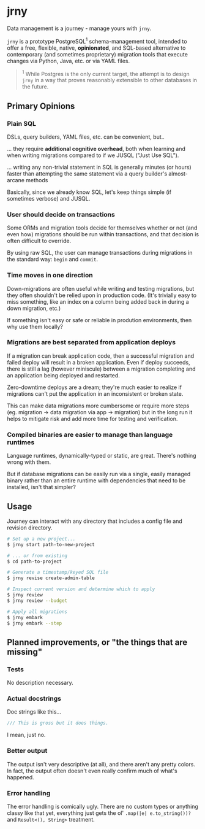 # jrny

Data management is a journey - manage yours with `jrny`.

`jrny` is a prototype PostgreSQL<sup>1</sup> schema-management tool, intended to offer
a free, flexible, native, **opinionated**, and SQL-based alternative to contemporary
(and sometimes proprietary) migration tools that execute changes via Python, Java, etc.
or via YAML files.

> <sup>1</sup> While Postgres is the only current target, the attempt is to design `jrny`
> in a way that proves reasonably extensible to other databases in the future.

## Primary Opinions

### Plain SQL

DSLs, query builders, YAML files, etc. can be convenient, but..

... they require **additional cognitive overhead**, both when learning and when writing migrations
compared to if we JUSQL ("Just Use SQL").

... writing any non-trivial statement in SQL is generally minutes (or hours) faster than attempting the same
statement via a query builder's almost-arcane methods

Basically, since we already know SQL, let's keep things simple (if sometimes verbose) and JUSQL.

### User should decide on transactions

Some ORMs and migration tools decide for themselves whether or not (and even how) migrations
should be run within transactions, and that decision is often difficult to override.

By using raw SQL, the user can manage transactions during migrations in the standard way: `begin` and `commit`.

### Time moves in one direction

Down-migrations are often useful while writing and testing migrations, but they often shouldn't be
relied upon in production code. (It's trivially easy to miss something, like an index on a column being
added back in during a down migration, etc.)

If something isn't easy or safe or reliable in prodution environments, then why use them locally?

### Migrations are best separated from application deploys

If a migration can break application code, then a successful migration and failed deploy will result
in a broken application. Even if deploy succeeds, there is still a lag (however miniscule) between a
migration completing and an application being deployed and restarted.

Zero-downtime deploys are a dream; they're much easier to realize if migrations can't put the application
in an inconsistent or broken state.

This can make data migrations more cumbersome or require more steps (eg. migration -> data migration via app -> migration)
but in the long run it helps to mitigate risk and add more time for testing and verification.

### Compiled binaries are easier to manage than language runtimes

Language runtimes, dynamically-typed or static, are great. There's nothing wrong with them.

But if database migrations can be easily run via a single, easily managed binary rather than an
entire runtime with dependencies that need to be installed, isn't that simpler?


## Usage

Journey can interact with any directory that includes a config file and revision directory.


```bash
# Set up a new project...
$ jrny start path-to-new-project

# ... or from existing
$ cd path-to-project

# Generate a timestamp/keyed SQL file
$ jrny revise create-admin-table

# Inspect current version and determine which to apply
$ jrny review
$ jrny review --budget

# Apply all migrations
$ jrny embark
$ jrny embark --step
```

## Planned improvements, or "the things that are missing"

### Tests

No description necessary.

### Actual docstrings

Doc strings like this...

```rust
/// This is gross but it does things.
```

I mean, just no.

### Better output

The output isn't very descriptive (at all), and there aren't any pretty colors.
In fact, the output often doesn't even really confirm much of what's happened.

### Error handling

The error handling is comically ugly.
There are no custom types or anything classy like that yet,
everything just gets the ol' `.map(|e| e.to_string())?` and `Result<(), String>` treatment.

